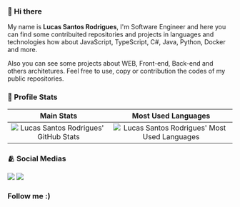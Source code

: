 ### 👋 Hi there


My name is **Lucas Santos Rodrigues**, I'm Software Engineer and here you can find some contribuited repositories and projects in languages and technologies how about JavaScript, TypeScript, C#, Java, Python, Docker and more.

Also you can see some projects about WEB, Front-end, Back-end and others architetures. Feel free to use, copy or contribution the codes of my public repositories.

### 📖 Profile Stats

Main Stats             |  Most Used Languages
:-------------------------:|:-------------------------:
![Lucas Santos Rodrigues' GitHub Stats](https://github-readme-stats.vercel.app/api?username=lusrodri&show_icons=true&count_private=true&hide=stars) | ![Lucas Santos Rodrigues' Most Used Languages](https://github-readme-stats.vercel.app/api/top-langs/?username=lusrodri&layout=compact)

### 🫂 Social Medias

[![](https://img.shields.io/badge/-LinkedIn-%230077B5?style=for-the-badge&logo=linkedin&logoColor=white)](https://www.linkedin.com/in/lucas-santos-rodrigues/) [![](https://img.shields.io/badge/-Instagram-%23833AB4?style=for-the-badge&logo=instagram&logoColor=white)](https://www.instagram.com/devdemais/) 

### Follow me :)
